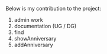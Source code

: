 Below is my contribution to the project:

1. admin work
2. documentation (UG / DG)
3. find
4. showAnniversary
5. addAnniversary